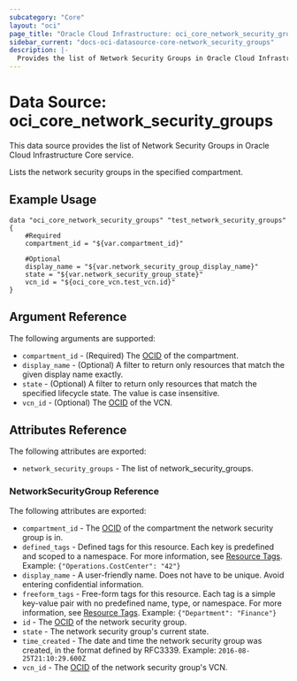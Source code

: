 ```yaml
---
subcategory: "Core"
layout: "oci"
page_title: "Oracle Cloud Infrastructure: oci_core_network_security_groups"
sidebar_current: "docs-oci-datasource-core-network_security_groups"
description: |-
  Provides the list of Network Security Groups in Oracle Cloud Infrastructure Core service
---
```


# Data Source: oci_core_network_security_groups
This data source provides the list of Network Security Groups in Oracle Cloud Infrastructure Core service.

Lists the network security groups in the specified compartment.


## Example Usage

```hcl
data "oci_core_network_security_groups" "test_network_security_groups" {
	#Required
	compartment_id = "${var.compartment_id}"

	#Optional
	display_name = "${var.network_security_group_display_name}"
	state = "${var.network_security_group_state}"
	vcn_id = "${oci_core_vcn.test_vcn.id}"
}
```

## Argument Reference

The following arguments are supported:

* `compartment_id` - (Required) The [OCID](https://docs.cloud.oracle.com/iaas/Content/General/Concepts/identifiers.htm) of the compartment.
* `display_name` - (Optional) A filter to return only resources that match the given display name exactly. 
* `state` - (Optional) A filter to return only resources that match the specified lifecycle state. The value is case insensitive. 
* `vcn_id` - (Optional) The [OCID](https://docs.cloud.oracle.com/iaas/Content/General/Concepts/identifiers.htm) of the VCN.


## Attributes Reference

The following attributes are exported:

* `network_security_groups` - The list of network_security_groups.

### NetworkSecurityGroup Reference

The following attributes are exported:

* `compartment_id` - The [OCID](https://docs.cloud.oracle.com/iaas/Content/General/Concepts/identifiers.htm) of the compartment the network security group is in. 
* `defined_tags` - Defined tags for this resource. Each key is predefined and scoped to a namespace. For more information, see [Resource Tags](https://docs.cloud.oracle.com/iaas/Content/General/Concepts/resourcetags.htm).  Example: `{"Operations.CostCenter": "42"}` 
* `display_name` - A user-friendly name. Does not have to be unique. Avoid entering confidential information. 
* `freeform_tags` - Free-form tags for this resource. Each tag is a simple key-value pair with no predefined name, type, or namespace. For more information, see [Resource Tags](https://docs.cloud.oracle.com/iaas/Content/General/Concepts/resourcetags.htm).  Example: `{"Department": "Finance"}` 
* `id` - The [OCID](https://docs.cloud.oracle.com/iaas/Content/General/Concepts/identifiers.htm) of the network security group.
* `state` - The network security group's current state.
* `time_created` - The date and time the network security group was created, in the format defined by RFC3339.  Example: `2016-08-25T21:10:29.600Z` 
* `vcn_id` - The [OCID](https://docs.cloud.oracle.com/iaas/Content/General/Concepts/identifiers.htm) of the network security group's VCN.


